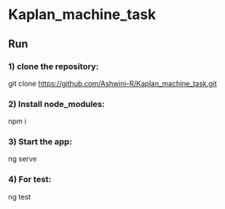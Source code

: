 # Kaplan_machine_task
## Run

### 1) clone the repository: 
git clone https://github.com/Ashwini-R/Kaplan_machine_task.git

### 2) Install node_modules:
npm i

### 3) Start the app:
ng serve 

### 4) For test:
ng test
